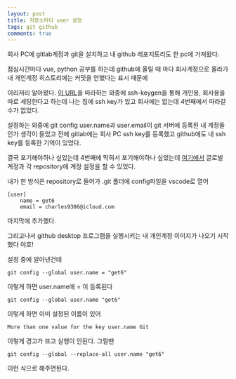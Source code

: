 ```yaml
---
layout: post
title: 저장소마다 user 설정
tags: git github
comments: true
---
```


회사 PC에 gitlab계정과 git을 설치하고 내 github 레포지토리도 한 pc에 가져왔다.

점심시간마다 vue, python 공부를 하는데 github에 올릴 때 마다 회사계정으로 올라가 내 개인계정 히스토리에는 커밋을 안했다는 표시 때문에

이리저리 알아봤다. [이 URL](https://www.freecodecamp.org/news/manage-multiple-github-accounts-the-ssh-way-2dadc30ccaca/)을 따라하는 와중에 ssh-keygen을 통해 개인용, 회사용을 따로 세팅한다고 하는데 
나는 집에 ssh key가 있고 회사에는 없는데 4번째에서 따라갈 수가 없었다.

설정하는 와중에 git config user.name과 user.email이 git 서버에 등록된 내 계정들인가 생각이 들었고
전에 gitlab에는 회사 PC ssh key를 등록했고 github에도 내 ssh key를 등록한 기억이 있었다.

결국 포기해야하나 싶었는데 4번째에 막혀서 포기해야하나 싶었는데 [여기에서](https://help.github.com/en/github/setting-up-and-managing-your-github-user-account/setting-your-commit-email-address) 글로벌 계정과 각 repository에 계정 설정을 할 수 있었다.

내가 한 방식은 repository로 들어가 .git 폴더에 config파일을 vscode로 열어
````
[user]
	name = get6
	email = charles9306@icloud.com
````
마지막에 추가했다.

그리고나서 github desktop 프로그램을 실행시키는 내 개인계정 이미지가 나오기 시작했다 야호!

설정 중에 알아낸건데
````
git config --global user.name = "get6"
````
이렇게 하면 user.name에 = 이 등록된다
````
git config --global user.name "get6"
````
이렇게 하면 이미 설정된 이름이 있어 
````
More than one value for the key user.name Git 
````
이렇게 경고가 뜨고 실행이 안된다. 그럴땐 
````
git config --global --replace-all user.name "get6" 
````
이런 식으로 해주면된다.
